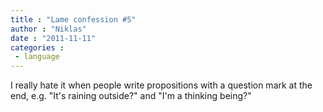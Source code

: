 ```yaml
---
title : "Lame confession #5"
author : "Niklas"
date : "2011-11-11"
categories : 
 - language
---
```


I really hate it when people write propositions with a question mark at the end, e.g. "It's raining outside?" and "I'm a thinking being?"
